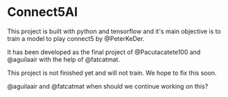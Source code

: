 # Connect5AI
This project is built with python and tensorflow and it's main objective is to train a model to play connect5 by @PeterKeDer.

It has been developed as the final project of @Pacutacatete100 and @aguilaair with the help of @fatcatmat.

This project is not finished yet and will not train. We hope to fix this soon.

@aguilaair and @fatcatmat when should we continue working on this?
